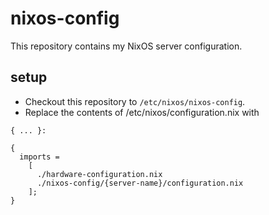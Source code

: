# nixos-config
This repository contains my NixOS server configuration.

## setup

* Checkout this repository to `/etc/nixos/nixos-config`.
* Replace the contents of /etc/nixos/configuration.nix with
```
{ ... }:

{
  imports =
    [
      ./hardware-configuration.nix
      ./nixos-config/{server-name}/configuration.nix
    ];
}

```

